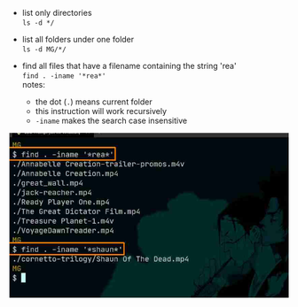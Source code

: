- list only directories  
`ls -d */`

- list all folders under one folder  
`ls -d MG/*/`

- find all files that have a filename containing the string 'rea'  
`find . -iname '*rea*'`  
notes:  
    - the dot (`.`) means current folder
    - this instruction will work recursively
    - `-iname` makes the search case insensitive  

<img src="./images/find.jpg" alt="using the find command" width="600" />
